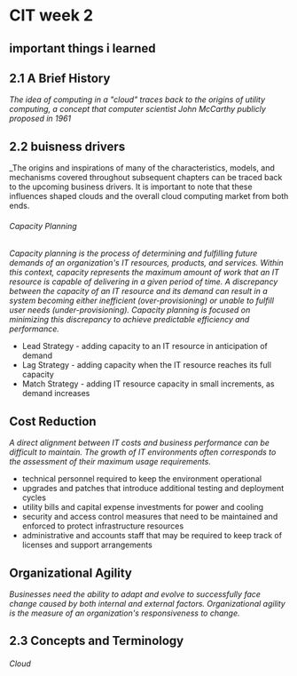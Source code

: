 # CIT week 2 
## important things i learned 

## 2.1 A Brief History
_The idea of computing in a "cloud" traces back to the origins of utility computing, a concept that computer scientist John McCarthy publicly proposed in 1961_

## 2.2 buisness drivers 
_The origins and inspirations of many of the characteristics, models, and mechanisms covered throughout subsequent chapters can be traced back to the upcoming business drivers. It is important to note that these influences shaped clouds and the overall cloud computing market from both ends.

###### Capacity Planning

_Capacity planning is the process of determining and fulfilling future demands of an organization's IT resources, products, and services. Within this context, capacity represents the maximum amount of work that an IT resource is capable of delivering in a given period of time. A discrepancy between the capacity of an IT resource and its demand can result in a system becoming either inefficient (over-provisioning) or unable to fulfill user needs (under-provisioning). Capacity planning is focused on minimizing this discrepancy to achieve predictable efficiency and performance._
* Lead Strategy - adding capacity to an IT resource in anticipation of demand
* Lag Strategy - adding capacity when the IT resource reaches its full capacity
* Match Strategy - adding IT resource capacity in small increments, as demand increases

## Cost Reduction

_A direct alignment between IT costs and business performance can be difficult to maintain. The growth of IT environments often corresponds to the assessment of their maximum usage requirements._
* technical personnel required to keep the environment operational
* upgrades and patches that introduce additional testing and deployment cycles
* utility bills and capital expense investments for power and cooling
* security and access control measures that need to be maintained and enforced to protect infrastructure resources
* administrative and accounts staff that may be required to keep track of licenses and support arrangements

## Organizational Agility

_Businesses need the ability to adapt and evolve to successfully face change caused by both internal and external factors. Organizational agility is the measure of an organization's responsiveness to change._

## 2.3 Concepts and Terminology 

###### Cloud

